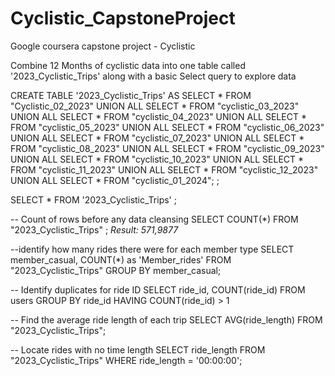 # Cyclistic_CapstoneProject
Google coursera capstone project - Cyclistic 

Combine 12 Months of cyclistic data into one table called '2023_Cyclistic_Trips' along with a basic Select query to explore data

CREATE TABLE '2023_Cyclistic_Trips' AS 
SELECT * FROM "Cyclistic_02_2023"
UNION ALL
SELECT * FROM "cyclistic_03_2023"
UNION ALL
SELECT * FROM "cyclistic_04_2023"
UNION ALL
SELECT * FROM "cyclistic_05_2023"
UNION ALL
SELECT * FROM "cyclistic_06_2023"
UNION ALL
SELECT * FROM "cyclistic_07_2023"
UNION ALL
SELECT * FROM "cyclistic_08_2023"
UNION ALL
SELECT * FROM "cyclistic_09_2023"
UNION ALL
SELECT * FROM "cyclistic_10_2023"
UNION ALL
SELECT * FROM "cyclistic_11_2023"
UNION ALL
SELECT * FROM "cyclistic_12_2023"
UNION ALL
SELECT * FROM "cyclistic_01_2024";
;

SELECT *
FROM '2023_Cyclistic_Trips'
;

-- Count of rows before any data cleansing
SELECT 
  COUNT(*) 
FROM "2023_Cyclistic_Trips"
;
*Result: 571,9877*

--identify how many rides there were for each member type
SELECT
  member_casual,
  COUNT(*) as 'Member_rides'
FROM "2023_Cyclistic_Trips"
GROUP BY member_casual;

-- Identify duplicates for ride ID
SELECT ride_id, COUNT(ride_id) 
FROM users
GROUP BY ride_id
HAVING COUNT(ride_id) > 1

-- Find the average ride length of each trip
SELECT 
  AVG(ride_length)
FROM "2023_Cyclistic_Trips";

-- Locate rides with no time length
SELECT ride_length
FROM "2023_Cyclistic_Trips"
WHERE ride_length = '00:00:00';












